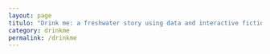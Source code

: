 ```yaml
---
layout: page
titulo: "Drink me: a freshwater story using data and interactive fiction"
category: drinkme
permalink: /drinkme
---
```

